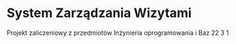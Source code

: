 # System Zarządzania Wizytami
Projekt zaliczeniowy z przedmiotów Inżynieria oprogramowania i Baz
22
3
1